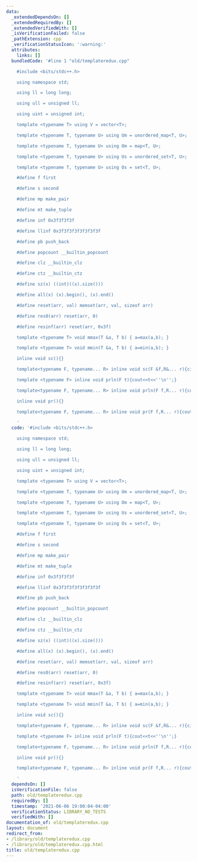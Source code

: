 ```yaml
---
data:
  _extendedDependsOn: []
  _extendedRequiredBy: []
  _extendedVerifiedWith: []
  _isVerificationFailed: false
  _pathExtension: cpp
  _verificationStatusIcon: ':warning:'
  attributes:
    links: []
  bundledCode: '#line 1 "old/templateredux.cpp"

    #include <bits/stdc++.h>

    using namespace std;

    using ll = long long;

    using ull = unsigned ll;

    using uint = unsigned int;

    template <typename T> using V = vector<T>;

    template <typename T, typename U> using Um = unordered_map<T, U>;

    template <typename T, typename U> using Om = map<T, U>;

    template <typename T, typename U> using Us = unordered_set<T, U>;

    template <typename T, typename U> using Os = set<T, U>;

    #define f first

    #define s second

    #define mp make_pair

    #define mt make_tuple

    #define inf 0x3f3f3f3f

    #define llinf 0x3f3f3f3f3f3f3f3f

    #define pb push_back

    #define popcount __builtin_popcount

    #define clz __builtin_clz

    #define ctz __builtin_ctz

    #define sz(x) ((int)((x).size()))

    #define all(x) (x).begin(), (x).end()

    #define reset(arr, val) memset(arr, val, sizeof arr)

    #define res0(arr) reset(arr, 0)

    #define resinf(arr) reset(arr, 0x3f)

    template <typename T> void mmax(T &a, T b) { a=max(a,b); }

    template <typename T> void mmin(T &a, T b) { a=min(a,b); }

    inline void sc(){}

    template<typename F, typename... R> inline void sc(F &f,R&... r){cin>>f;scan(r...);}

    template <typename F> inline void prln(F t){cout<<t<<''\n'';}

    template<typename F, typename... R> inline void prln(F f,R... r){cout<<f<<" ";prln(r...);}

    inline void pr(){}

    template<typename F, typename... R> inline void pr(F f,R... r){cout<<f;pr(r...);}

    '
  code: '#include <bits/stdc++.h>

    using namespace std;

    using ll = long long;

    using ull = unsigned ll;

    using uint = unsigned int;

    template <typename T> using V = vector<T>;

    template <typename T, typename U> using Um = unordered_map<T, U>;

    template <typename T, typename U> using Om = map<T, U>;

    template <typename T, typename U> using Us = unordered_set<T, U>;

    template <typename T, typename U> using Os = set<T, U>;

    #define f first

    #define s second

    #define mp make_pair

    #define mt make_tuple

    #define inf 0x3f3f3f3f

    #define llinf 0x3f3f3f3f3f3f3f3f

    #define pb push_back

    #define popcount __builtin_popcount

    #define clz __builtin_clz

    #define ctz __builtin_ctz

    #define sz(x) ((int)((x).size()))

    #define all(x) (x).begin(), (x).end()

    #define reset(arr, val) memset(arr, val, sizeof arr)

    #define res0(arr) reset(arr, 0)

    #define resinf(arr) reset(arr, 0x3f)

    template <typename T> void mmax(T &a, T b) { a=max(a,b); }

    template <typename T> void mmin(T &a, T b) { a=min(a,b); }

    inline void sc(){}

    template<typename F, typename... R> inline void sc(F &f,R&... r){cin>>f;scan(r...);}

    template <typename F> inline void prln(F t){cout<<t<<''\n'';}

    template<typename F, typename... R> inline void prln(F f,R... r){cout<<f<<" ";prln(r...);}

    inline void pr(){}

    template<typename F, typename... R> inline void pr(F f,R... r){cout<<f;pr(r...);}

    '
  dependsOn: []
  isVerificationFile: false
  path: old/templateredux.cpp
  requiredBy: []
  timestamp: '2021-06-06 19:00:04-04:00'
  verificationStatus: LIBRARY_NO_TESTS
  verifiedWith: []
documentation_of: old/templateredux.cpp
layout: document
redirect_from:
- /library/old/templateredux.cpp
- /library/old/templateredux.cpp.html
title: old/templateredux.cpp
---
```

